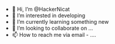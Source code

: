 - 👋 Hi, I’m @HackerNicat
- 👀 I’m interested in developing
- 🌱 I’m currently learning something new
- 💞️ I’m looking to collaborate on ...
- 📫 How to reach me via email - ....
<!---
HackerNicat/HackerNicat is a ✨ special ✨ repository because its `README.md` (this file) appears on your GitHub profile.
You can click the Preview link to take a look at your changes.
--->
